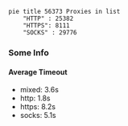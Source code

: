 
```mermaid
pie title 56373 Proxies in list
    "HTTP" : 25382
    "HTTPS": 8111
    "SOCKS" : 29776
```

### Some Info
#### Average Timeout

- mixed: 3.6s
- http: 1.8s
- https: 8.2s
- socks: 5.1s